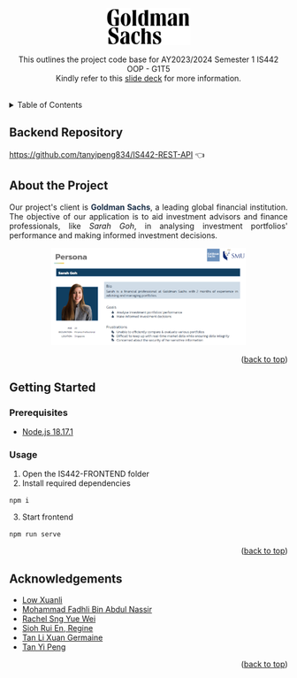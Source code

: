<div align="center">
  <img src="https://raw.githubusercontent.com/xuanli286/IS442-FRONTEND/d1a854cdcf681d22a726a4a4a6a22649b4135cb8/public/gs-logo.svg" alt="Logo" width="30%">
  <p>
    This outlines the project code base for AY2023/2024 Semester 1 IS442 OOP - G1T5
    <br>
    Kindly refer to this <a href="./G1T5.pptx">slide deck</a> for more information.
  </p>
</div>
<br/>

<details id="table-of-contents">
    <summary>Table of Contents</summary>
    <ol>
        <li>
            <a href="#backend-repository">Backend Repository</a>
        </li>
        <li>
            <a href="#about-the-project">About the Project</a>
        </li>
        <li>
            <a href="#getting-started">Getting Started</a>
            <ul>
                <li>
                    <a href="#prerequisites">Prerequisites</a>
                </li>
                <li>
                    <a href="#usage">Usage</a>
                </li>
            </ul>
        </li>
        <li>
            <a href="#acknowledgements">Acknowledgements</a>
        </li>
    </ol>
</details>

## Backend Repository
https://github.com/tanyipeng834/IS442-REST-API 👈

## About the Project
<p style="text-align: justify;">
    Our project's client is <span style="color: #192e47; font-weight: bold">Goldman Sachs</span>, a leading global financial institution. 
    The objective of our application is to aid investment advisors and finance professionals, like <em>Sarah Goh</em>, in analysing investment portfolios' performance and making informed investment decisions.
</p>
<div align="center">
    <img width="70%" src="./src/assets/persona.png">
</div>
<p align="right">(<a href="#table-of-contents">back to top</a>)</p>

## Getting Started
### Prerequisites
<ul>
    <li>
        <a href="https://nodejs.org/en">Node.js 18.17.1</a>
    </li>
</ul>

### Usage
1. Open the IS442-FRONTEND folder
2. Install required dependencies

```
npm i
```
3. Start frontend

```
npm run serve
```
<p align="right">(<a href="#table-of-contents">back to top</a>)</p>

## Acknowledgements
* [Low Xuanli](https://github.com/xuanli286)
* [Mohammad Fadhli Bin Abdul Nassir](https://github.com/mohammadfadhli)
* [Rachel Sng Yue Wei](https://github.com/rrachea)
* [Sioh Rui En, Regine](https://github.com/ruigine)
* [Tan Li Xuan Germaine](https://github.com/germainetan)
* [Tan Yi Peng](https://github.com/tanyipeng834)
<p align="right">(<a href="#table-of-contents">back to top</a>)</p>